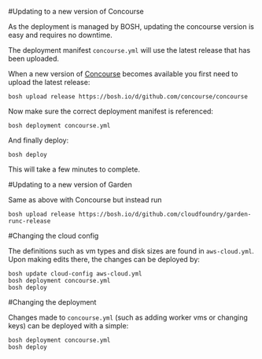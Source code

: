 #Updating to a new version of Concourse

As the deployment is managed by BOSH, updating the concourse version is easy and requires no downtime.

The deployment manifest `concourse.yml` will use the latest release that has been uploaded.

When a new version of [Concourse](https://concourse.ci/downloads.html) becomes available you first need to upload the latest release:
```
bosh upload release https://bosh.io/d/github.com/concourse/concourse
```

Now make sure the correct deployment manifest is referenced:
```
bosh deployment concourse.yml
```

And finally deploy:
```
bosh deploy
```

This will take a few minutes to complete.

#Updating to a new version of Garden

Same as above with Concourse but instead run
```
bosh upload release https://bosh.io/d/github.com/cloudfoundry/garden-runc-release
```

#Changing the cloud config

The definitions such as vm types and disk sizes are found in `aws-cloud.yml`.  Upon making edits there, the changes can be deployed by:
```
bosh update cloud-config aws-cloud.yml
bosh deployment concourse.yml
bosh deploy
```

#Changing the deployment

Changes made to `concourse.yml` (such as adding worker vms or changing keys) can be deployed with a simple:
```
bosh deployment concourse.yml
bosh deploy
```